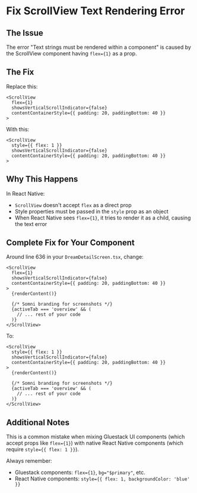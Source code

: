 # Fix ScrollView Text Rendering Error

## The Issue
The error "Text strings must be rendered within a <Text> component" is caused by the ScrollView component having `flex={1}` as a prop.

## The Fix

Replace this:
```tsx
<ScrollView 
  flex={1} 
  showsVerticalScrollIndicator={false}
  contentContainerStyle={{ padding: 20, paddingBottom: 40 }}
>
```

With this:
```tsx
<ScrollView 
  style={{ flex: 1 }}
  showsVerticalScrollIndicator={false}
  contentContainerStyle={{ padding: 20, paddingBottom: 40 }}
>
```

## Why This Happens
In React Native:
- `ScrollView` doesn't accept `flex` as a direct prop
- Style properties must be passed in the `style` prop as an object
- When React Native sees `flex={1}`, it tries to render it as a child, causing the text error

## Complete Fix for Your Component

Around line 636 in your `DreamDetailScreen.tsx`, change:

```tsx
<ScrollView 
  flex={1} 
  showsVerticalScrollIndicator={false}
  contentContainerStyle={{ padding: 20, paddingBottom: 40 }}
>
  {renderContent()}
  
  {/* Somni branding for screenshots */}
  {activeTab === 'overview' && (
    // ... rest of your code
  )}
</ScrollView>
```

To:

```tsx
<ScrollView 
  style={{ flex: 1 }}
  showsVerticalScrollIndicator={false}
  contentContainerStyle={{ padding: 20, paddingBottom: 40 }}
>
  {renderContent()}
  
  {/* Somni branding for screenshots */}
  {activeTab === 'overview' && (
    // ... rest of your code
  )}
</ScrollView>
```

## Additional Notes
This is a common mistake when mixing Gluestack UI components (which accept props like `flex={1}`) with native React Native components (which require `style={{ flex: 1 }}`).

Always remember:
- Gluestack components: `flex={1}`, `bg="$primary"`, etc.
- React Native components: `style={{ flex: 1, backgroundColor: 'blue' }}`